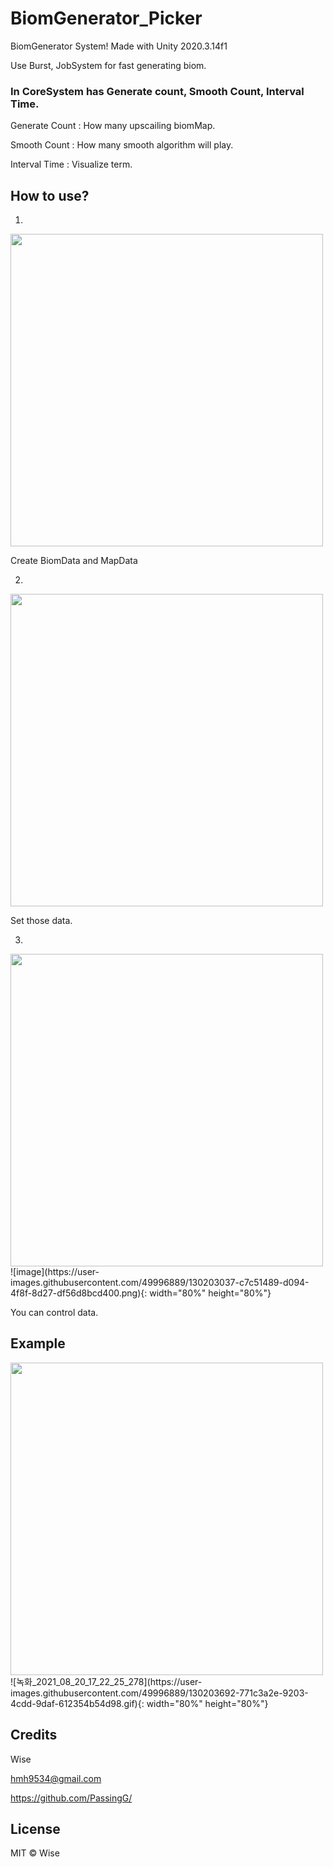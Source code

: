 # BiomGenerator_Picker
 BiomGenerator System!
 Made with Unity 2020.3.14f1
 
 Use Burst, JobSystem for fast generating biom.
 
 
 ### In CoreSystem has Generate count, Smooth Count, Interval Time.
 
 
 Generate Count : How many upscailing biomMap.
 
 Smooth Count : How many smooth algorithm will play.
 
 Interval Time : Visualize term.

 ## How to use?
 
 1.
 <img src = "https://user-images.githubusercontent.com/49996889/130202920-3c8c4826-7642-4c8f-9eda-a367b26582a5.png" width="500">
 
 Create BiomData and MapData
 
 2.
 <img src = "https://user-images.githubusercontent.com/49996889/130202814-adeb098a-91cd-47d1-8a62-ca08d71ad258.png" width="500">

 Set those data.
 
 3.
  <img src = "https://user-images.githubusercontent.com/49996889/130202814-adeb098a-91cd-47d1-8a62-ca08d71ad258.png" width="500">
 ![image](https://user-images.githubusercontent.com/49996889/130203037-c7c51489-d094-4f8f-8d27-df56d8bcd400.png){: width="80%" height="80%"}
 
 You can control data.
 
 ## Example
 
  <img src = "https://user-images.githubusercontent.com/49996889/130203692-771c3a2e-9203-4cdd-9daf-612354b54d98.gif" width="500">
 ![녹화_2021_08_20_17_22_25_278](https://user-images.githubusercontent.com/49996889/130203692-771c3a2e-9203-4cdd-9daf-612354b54d98.gif){: width="80%" height="80%"}
 
 
 ## Credits
 
 Wise
 
 hmh9534@gmail.com
 
 https://github.com/PassingG/
 
 ## License
 
 MIT © Wise
